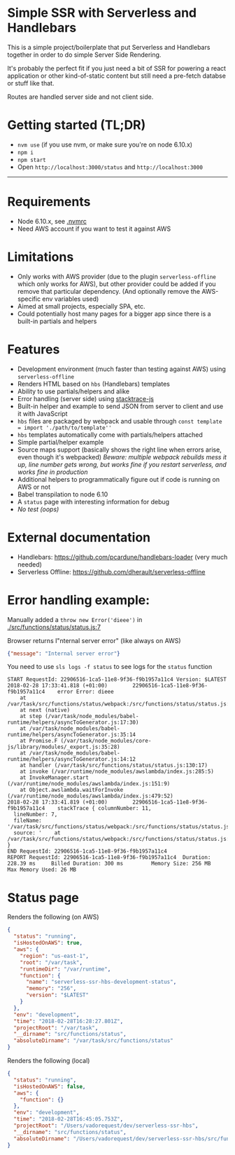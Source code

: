 Simple SSR with Serverless and Handlebars
=

This is a simple project/boilerplate that put Serverless and Handlebars together in order to do simple Server Side Rendering.

It's probably the perfect fit if you just need a bit of SSR for powering a react application or other kind-of-static content but still need a pre-fetch databse or stuff like that.

Routes are handled server side and not client side.

# Getting started (TL;DR)

- `nvm use` (if you use nvm, or make sure you're on node 6.10.x)
- `npm i`
- `npm start`
- Open `http://localhost:3000/status` and `http://localhost:3000`

---

# Requirements

- Node 6.10.x, see [.nvmrc](./.nvmrc)
- Need AWS account if you want to test it against AWS

# Limitations

- Only works with AWS provider (due to the plugin `serverless-offline` which only works for AWS), 
but other provider could be added if you remove that particular dependency. (And optionally remove the AWS-specific env variables used)
- Aimed at small projects, especially SPA, etc.
- Could potentially host many pages for a bigger app since there is a built-in partials and helpers


# Features

- Development environment (much faster than testing against AWS) using `serverless-offline`
- Renders HTML based on `hbs` (Handlebars) templates
- Ability to use partials/helpers and alike
- Error handling (server side) using [stacktrace-js](https://www.stacktracejs.com/#!/docs/stacktrace-js)
- Built-in helper and example to send JSON from server to client and use it with JavaScript
- `hbs` files are packaged by webpack and usable through `const template = import './path/to/template''`
- `hbs` templates automatically come with partials/helpers attached
- Simple partial/helper example
- Source maps support (basically shows the right line when errors arise, even though it's webpacked) _Beware: multiple webpack rebuilds mess it up, line number gets wrong, but works fine if you restart serverless, and works fine in production_
- Additional helpers to programmatically figure out if code is running on AWS or not
- Babel transpilation to node 6.10
- A `status` page with interesting information for debug
- _No test (oops)_

# External documentation

- Handlebars: https://github.com/pcardune/handlebars-loader (very much needed)
- Serverless Offline: https://github.com/dherault/serverless-offline

# Error handling example:

Manually added a `throw new Error('dieee')` in [./src/functions/status/status.js:7](./src/functions/status/status.js)

Browser returns I"nternal server error" (like always on AWS)

```json
{"message": "Internal server error"}
```

You need to use `sls logs -f status` to see logs for the `status` function

```
START RequestId: 22906516-1ca5-11e8-9f36-f9b1957a11c4 Version: $LATEST
2018-02-28 17:33:41.818 (+01:00)        22906516-1ca5-11e8-9f36-f9b1957a11c4    error Error: dieee
    at /var/task/src/functions/status/webpack:/src/functions/status/status.js:7:11
    at next (native)
    at step (/var/task/node_modules/babel-runtime/helpers/asyncToGenerator.js:17:30)
    at /var/task/node_modules/babel-runtime/helpers/asyncToGenerator.js:35:14
    at Promise.F (/var/task/node_modules/core-js/library/modules/_export.js:35:28)
    at /var/task/node_modules/babel-runtime/helpers/asyncToGenerator.js:14:12
    at handler (/var/task/src/functions/status/status.js:130:17)
    at invoke (/var/runtime/node_modules/awslambda/index.js:285:5)
    at InvokeManager.start (/var/runtime/node_modules/awslambda/index.js:151:9)
    at Object.awslambda.waitForInvoke (/var/runtime/node_modules/awslambda/index.js:479:52)
2018-02-28 17:33:41.819 (+01:00)        22906516-1ca5-11e8-9f36-f9b1957a11c4    stackTrace { columnNumber: 11,
  lineNumber: 7,
  fileName: '/var/task/src/functions/status/webpack:/src/functions/status/status.js',
  source: '    at /var/task/src/functions/status/webpack:/src/functions/status/status.js:7:11' }
END RequestId: 22906516-1ca5-11e8-9f36-f9b1957a11c4
REPORT RequestId: 22906516-1ca5-11e8-9f36-f9b1957a11c4  Duration: 228.39 ms     Billed Duration: 300 ms         Memory Size: 256 MB     Max Memory Used: 26 MB  
```

# Status page

Renders the following (on AWS)

```json
{
  "status": "running",
  "isHostedOnAWS": true,
  "aws": {
    "region": "us-east-1",
    "root": "/var/task",
    "runtimeDir": "/var/runtime",
    "function": {
      "name": "serverless-ssr-hbs-development-status",
      "memory": "256",
      "version": "$LATEST"
    }
  },
  "env": "development",
  "time": "2018-02-28T16:28:27.801Z",
  "projectRoot": "/var/task",
  "__dirname": "src/functions/status",
  "absoluteDirname": "/var/task/src/functions/status"
}
```

Renders the following (local)

```json
{
  "status": "running",
  "isHostedOnAWS": false,
  "aws": {
    "function": {}
  },
  "env": "development",
  "time": "2018-02-28T16:45:05.753Z",
  "projectRoot": "/Users/vadorequest/dev/serverless-ssr-hbs",
  "__dirname": "src/functions/status",
  "absoluteDirname": "/Users/vadorequest/dev/serverless-ssr-hbs/src/functions/status"
}
```